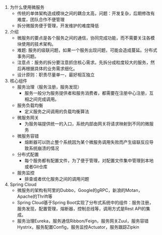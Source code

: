 1. 为什么使用微服务
    - 传统的单体架构造成模块之间的耦合太高，问题：开发复杂，后期修改有难度，团队合作不便管理
    - 拆分微服务便于管理，开发维护的难度降低
2. 介绍
    - 微服务的要点是各个服务之间的通信，协同完成功能，而不需要关注各模块使用的技术架构。
    - 难题: 服务的级联问题，如果一个服务出现问题，可能会造成蔓延。分布式事务问题。
    - 注意点：服务的拆分要注意抓住核心需求。先拆分成粒度较大的服务，然后再根据具体的业务需求细化。
    - 设计原则：职责尽量单一，最好相互独立
3. 核心组件
    - 服务治理（服务注册，服务发现）
        - 服务一般分为服务提供者和服务消费者，都需要在注册中心注册，互相之间完成调用。
    - 服务负载均衡
        - 定义服务之间调用的负载均衡算法
    - 微服务网关
        - 为服务端提供统一的入口，系统内部由网关将请求映射到不同的微服务
    - 微服务容错
        - 熔断器可以防止整个系统因为某个微服务调用失败而产生级联反应导致系统崩溃的情况
    - 分布式配置
        - 每个服务都有配置文件，为了便于管理，对配置文件集中管理到本地或者Git仓库
    - 服务监控
        - 排查或者优化服务之间的调用问题
4. Spring Cloud
    - 微服务的架构有阿里的Dubbo，Google的gRPC，新浪的Motan，Apache的Thrift等
    - Spring Cloud基于Spring Boot实现了分布式系统中的组件：服务注册，服务发现，配置管理，熔断器，控制总线等，调用方式是Rest API的集成。
    - 服务治理Eureka，服务通信Ribbon/Feign，服务网关Zuul，服务容错Hystrix，服务配置Config，服务监控Actuator，服务跟踪Zipkin
    
